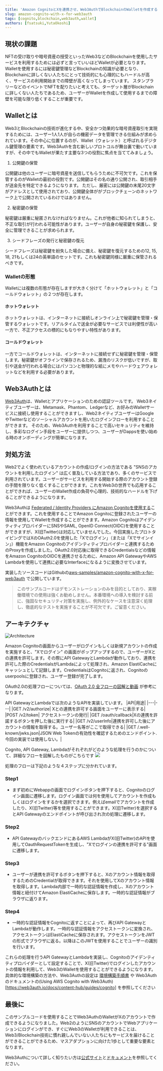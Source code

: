 ```yaml
---
title: 'Amazon CognitoとXを連携させ、Web3AuthでBlockchainのWalletを作成する'
slug: amazon-cognito-with-x-for-web3auth
tags: [cognito,blockchain,web3auth,wallet]
authors: [fsatsuki,YutaOkoshi]
---
```


## 現状の課題

NFTの受け取りや暗号資産の授受といったWeb3などのBlockchainを使用したサービスを利用するためには必ずと言っていいほどWalletが必要となります。Walletを使用するには秘密鍵管理などBlockchainの知識が必要となり、Blockchainに詳しくない人たちにとって技術的にも心理的にもハードルが高く、サービスの利用開始までの障壁が高くなってしまっています。
スタンプラリーなどのイベントでNFTを配りたいと考えても、ターゲット層がBlockchainに詳しくない人たちであるため、ユーザーがWalletを作成して使用するまでの障壁を可能な限り低くすることが重要です。

<!-- truncate -->

## Walletとは

Web3とBlockchainの技術が進化する中、安全かつ効果的な暗号資産取引を実現するためには、ユーザー1人1人が自らの機密データを管理できる仕組みが求められています。その中心に位置するのが、Wallet（ウォレット）と呼ばれるデジタル鍵管理の要素です。Web3Authを含む新しいプロトコルが舞台裏で動いていますが、その中でもWalletが果たす主要な3つの役割に焦点を当ててみましょう。

1. 公開鍵の保管

公開鍵は他のユーザーに暗号資産を送信してもらうために不可欠です。これを保管するのがWalletの最初の役割です。公開鍵はその名の通り公開され、取引相手が送金先を特定できるようになります。
ただし、厳密には公開鍵の末尾20文字がアドレスとして使用されており、公開鍵全体ががブロックチェーンのネットワーク上で公開されているわけではありません。

2. 秘密鍵の保管

秘密鍵は厳重に秘匿されなければなりません。これが他者に知られてしまうと、不正な取引が行われる可能性があります。ユーザーが自身の秘密鍵を保護し、安全に管理できることが求められます。

3. シードフレーズの発行と秘密鍵の復元

シードフレーズは秘密鍵を紛失した場合に備え、秘密鍵を復元するための12, 15, 18, 21もしくは24の英単語のセットです。これも秘密鍵同様に厳重に保管されるべきです。

### Walletの形態

Walletには複数の形態が存在しますが大きく分けて「ホットウォレット」と「コールドウォレット」の２つが存在します。

#### ホットウォレット

ホットウォレットは、インターネットに接続しオンライン上で秘密鍵を管理・保管するウォレットです。リアルタイムで送金が必要なサービスでは利便性が高い一方で、不正アクセスの標的にもなりやすい特性があります。

#### コールドウォレット

一方でコールドウォレットは、インターネットに接続せずに秘密鍵を管理・保管します。秘密鍵がオフラインで保存されるため、漏洩のリスクが低いですが、取引や送金が行われる場合にはパソコンと物理的な紙にメモやハードウェアウォレットなどを利用する必要があります。


## Web3Authとは

[Web3Auth](https://web3auth.io/)は、Walletとアプリケーションのための認証ツールです。
Web3ネイティブユーザーは、Metamask、Phantom、Ledgerなど、お好みのWalletサービスに接続し使用することができますし、Web2ネイティブユーザーはGoogleやTwitterなどのソーシャルアカウントを用いたログインフローを利用することができます。
そのため、Web3Authを利用することで高いセキュリティを維持し、多彩なログイン手段をユーザーに提供しつつ、ユーザーがDappsを使い始める時のオンボーディングが簡単になります。


## 対処方法

Web2でよく使われているアカウントの作成/ログインの方法である "SNSのアカウントを利用したログイン" は広く普及している方法であり、多くのサービスで利用されています。ユーザーがサービスを利用する開始する際のアカウント登録の手間を限りなく低くすることができます。これをWeb3の世界でも応用することができれば、ユーザーのWallet作成の負荷や心理的、技術的なハードルを下げることができるようになります。

Web3Authは [Federated / Identity Providers にAmazon Cognitoを使用する](https://web3auth.io/docs/auth-provider-setup/federated-identity-providers#set-up-aws-cognito-verifier
)ことができます。これを使用することでAmazon Cognitoに登録されたユーザーの情報を使用してWalletを作成することができます。Amazon CognitoはアイデンティティプロバイダーにSNSやSAML, OpenID Connect(OIDC)を使用することができますが、X(旧Twitter)は対応していませんでした。今回実施したプロトタイピングではXのOAuth2.0を使用した「Xでログイン」（または「Xでサインイン」）機能をAmazon Cognitoのアイデンティティプロバイダーと連携するためのProxyを作成しました。OAuth2.0対応後に取得できるCredentialsなどの情報をAmazon CognitoのOIDCを連携させるために、Amazon API GatewayやAWS Lambdaを使用して連携に必要なInterfaceになるように変換させています。

実装したソースコードはGithubの[aws-samples/amazon-cognito-with-x-for-web3auth](https://github.com/aws-samples/amazon-cognito-with-x-for-web3auth) で公開しています。

> このサンプルコードはデモンストレーションのみを目的としており、実稼働環境での使用は強くお勧めしません。本番環境への導入を検討する前に、強固なセキュリティ対策を実施し、例外的なケースを注意深く処理し、徹底的なテストを実施することが不可欠です。ご留意ください。

## アーキテクチャ

![Architecture](./Architecture.png)

Amazon Cognitoの画面からユーザーがログインもしくは新規アカウントの作成を実施すると、"Xでログイン" の画面がポップアップするので、ユーザーがXとの連携を許可します。その際にAPI GatewayとLambdaが動作しており、連携を許可した際のCredentialsがLambdaによって処理され、Amazon ElastiCacheにキャッシュとして記録します。CredentialsはCognitoに返され、Cognitoのuserpoolsに登録され、ユーザー登録が完了します。

OAuth2.0の処理フローについては、[OAuth 2.0 全フローの図解と動画](https://qiita.com/TakahikoKawasaki/items/200951e5b5929f840a1f) が参考になります。

API GatewayとLambdaでは次のようなAPIを実装しています。
|API|用途|
|---|---|
|GET /v2/authorize| Xとの連携を許可する画面をユーザーに表示する|
|POST /v2/token| アクセストークンの発行|
|GET /oauth/callback|Xの連携を許諾するボタンを押した後に実行する|
|GET /v2/userInfo|連携を許可した後にアカウントの情報を取得する。ユーザー名等がここで取得できる|
|GET /.well-known/jwks.json|JSON Web Tokenの有効性を確認するためのエンドポイント. 今回の実装では使用しない。|

Cognito, API Gateway, Lambdaがそれぞれがどのような処理を行うのかについて、詳細なフローを図解したものがこちらです
![](./flow.png)

処理のフローは下記のような４ステップに分かれています。


### Step1

* まず初めにWebappの画面でログインボタンを押下すると、Cognitoのログイン画面に遷移します。ログイン画面では何を使用してアカウントを作成もしくはログインをするかを選択できます。例えばemailでアカウントを作成したり、X(旧Twitter)等を使用することができます。X(旧Twitter)を選択するとAPI Gatewayのエンドポイントが呼び出され次の処理に遷移します。

### Step2

* API GatewayのバックエンドにあるAWS LambdaがX(旧Twitter)のAPIを使用してOauthRequestTokenを生成し、"Xでログインの連携を許可する"画面に遷移します。

### Step3

* ユーザーが連携を許可するボタンを押下すると、Xのアカウント情報を取得するためのCredentialが取得できます。それを使用してXのアカウント情報を取得します。Lambda内部で一時的な認証情報を作成し、Xのアカウント情報と紐付けてAmazon ElastiCacheに保存します。一時的な認証情報がブラウザに返ります。

### Step4

* 一時的な認証情報をCognitoに返すことによって、再びAPI GatewayとLambdaが動作します。一時的な認証情報をアクセストークンに変換され、アクセストークンはElastiCacheに保存されます。アクセストークンをJWTの形式でブラウザに返る。以降はこのJWTを使用することでユーザーの識別を行います。


これらの処理を行うAPI GatewayとLambdaを実装し、Cognitoのアイデンティティプロバイダーとして設定することで、X(旧Twitter)でログインしたアカウントの情報を利用して、Web3のWalletを使用することができるようになります。
具体的な環境構築の方法や、Web3Authの設定は [環境構築手順書](https://github.com/aws-samples/amazon-cognito-with-x-for-web3auth/blob/main/docs/jp/%E7%92%B0%E5%A2%83%E6%A7%8B%E7%AF%89.md) や Web3Authのドキュメントの(Using AWS Cognito with Web3Auth)[https://web3auth.io/docs/content-hub/guides/cognito] を参照してください


## 最後に

このサンプルコードを使用することでWeb3AuthのWalletがXのアカウントで作成できるようになりました。Web2のようにSNSのアカウントでWebアプリケーションにログインができ、すぐにWeb3のWalletが利用できることは、Web3/Blockchain技術に慣れ親しんでいない人たちにもサービスを届けることができることができるため、マスアダプションに向けた1歩として重要な要素となります。

Web3Authについて詳しく知りたい方は[公式サイト](https://web3auth.io/)と[ドキュメント](https://web3auth.io/docs/index.html)を参照してください。
